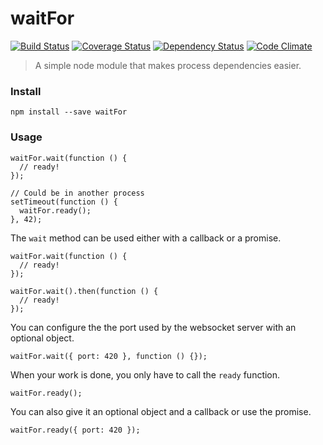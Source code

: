 # waitFor

[![Build Status](https://travis-ci.org/Apercu/waitFor.svg?branch=master)](https://travis-ci.org/Apercu/waitFor) [![Coverage Status](https://coveralls.io/repos/Apercu/waitFor/badge.svg?branch=master)](https://coveralls.io/r/Apercu/waitFor?branch=master) [![Dependency Status](https://david-dm.org/Apercu/waitFor.svg)](https://david-dm.org/Apercu/waitFor) [![Code Climate](https://codeclimate.com/github/Apercu/waitFor/badges/gpa.svg)](https://codeclimate.com/github/Apercu/waitFor)

> A simple node module that makes process dependencies easier.

### Install

    npm install --save waitFor

### Usage

    waitFor.wait(function () {
      // ready!
    });

    // Could be in another process
    setTimeout(function () {
      waitFor.ready();
    }, 42);

The `wait` method can be used either with a callback or a promise.

    waitFor.wait(function () {
      // ready!
    });

    waitFor.wait().then(function () {
      // ready!
    });

You can configure the the port used by the websocket server with an optional object.

    waitFor.wait({ port: 420 }, function () {});

When your work is done, you only have to call the `ready` function.

    waitFor.ready();

You can also give it an optional object and a callback or use the promise.

    waitFor.ready({ port: 420 });

